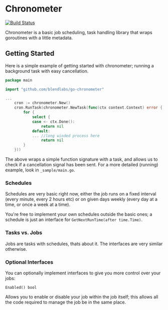 Chronometer
===========

[![Build Status](https://travis-ci.org/blendlabs/go-chronometer.svg?branch=master)](https://travis-ci.org/blendlabs/go-chronometer)

Chronometer is a basic job scheduling, task handling library that wraps goroutines with a little metadata.

## Getting Started

Here is a simple example of getting started with chronometer; running a background task with easy cancellation.

```go
package main

import "github.com/blendlabs/go-chronometer"

...
	cron := chronometer.New()
	cron.RunTask(chronometer.NewTask(func(ctx context.Context) error {
		for {
			select {
			case <- ctx.Done():
				return nil
			default:
			... //long winded process here
				return nil
		}
	}))
```

The above wraps a simple function signature with a task, and allows us to check if a cancellation signal has been sent. 
For a more detailed (running) example, look in `_sample/main.go`.

### Schedules

Schedules are very basic right now, either the job runs on a fixed interval (every minute, every 2 hours etc) or on given days weekly (every day at a time, or once a week at a time).

You're free to implement your own schedules outside the basic ones; a schedule is just an interface for `GetNextRunTime(after time.Time)`.

### Tasks vs. Jobs

Jobs are tasks with schedules, thats about it. The interfaces are very similar otherwise. 

### Optional Interfaces

You can optionally implement interfaces to give you more control over your jobs:

```golang
Enabled() bool
```

Allows you to enable or disable your job within the job itself; this allows all the code required to manage the job be in the same place.
